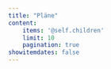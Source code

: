 ```yaml
---
title: "Pläne"
content:
    items: '@self.children'
    limit: 10
    pagination: true
showitemdates: false
---
```

